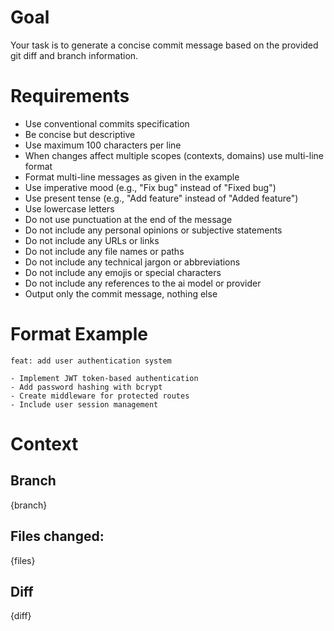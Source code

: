 # Goal

Your task is to generate a concise commit message based on the provided git diff and branch information.

# Requirements

- Use conventional commits specification
- Be concise but descriptive
- Use maximum 100 characters per line
- When changes affect multiple scopes (contexts, domains) use multi-line format
- Format multi-line messages as given in the example
- Use imperative mood (e.g., "Fix bug" instead of "Fixed bug")
- Use present tense (e.g., "Add feature" instead of "Added feature")
- Use lowercase letters
- Do not use punctuation at the end of the message
- Do not include any personal opinions or subjective statements
- Do not include any URLs or links
- Do not include any file names or paths
- Do not include any technical jargon or abbreviations
- Do not include any emojis or special characters
- Do not include any references to the ai model or provider
- Output only the commit message, nothing else

# Format Example

```
feat: add user authentication system

- Implement JWT token-based authentication
- Add password hashing with bcrypt
- Create middleware for protected routes
- Include user session management
```

# Context

## Branch

{branch}

## Files changed:

{files}

## Diff

{diff}

